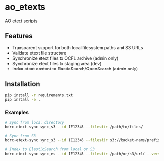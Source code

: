 # ao_etexts
AO etext scripts

## Features

- Transparent support for both local filesystem paths and S3 URLs
- Validate etext file structure
- Synchronize etext files to OCFL archive (admin only)
- Synchronize etext files to staging area (dev)
- Index etext content to ElasticSearch/OpenSearch (admin only)

## Installation

```bash
pip install -r requirements.txt
pip install -e .
```

### Examples

```bash
# Sync from local directory
bdrc-etext-sync sync_s3 --id IE12345 --filesdir /path/to/files/

# Sync from S3
bdrc-etext-sync sync_s3 --id IE12345 --filesdir s3://bucket-name/prefix/

# Index to ElasticSearch from local or S3
bdrc-etext-sync sync_es --id IE12345 --filesdir /path/or/s3/url/ --version v1
```
